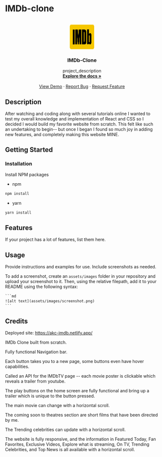 # IMDb-clone

<!-- PROJECT LOGO -->
<br />
<div align="center">
  <a href="https://github.com/Anthony-Cortese/IMDb-Clone">
    <img src="images/logo.png" alt="Logo" width="80" height="80">
  </a>

<h3 align="center">IMDb-Clone</h3>

  <p align="center">
    project_description
    <br />
    <a href="https://github.com/github_username/repo_name"><strong>Explore the docs »</strong></a>
    <br />
    <br />
    <a href="https://github.com/github_username/repo_name">View Demo</a>
    ·
    <a href="https://github.com/github_username/repo_name/issues">Report Bug</a>
    ·
    <a href="https://github.com/github_username/repo_name/issues">Request Feature</a>
  </p>
</div>

## Description

After watching and coding along with several tutorials online I wanted to test my overall knowledge and implementation of React and CSS so I decided I would build my favorite website from scratch. This felt like such an undertaking to begin-- but once I began I found so much joy in adding new features, and completely making this website MINE.

## Getting Started

### Installation

Install NPM packages

- npm

```sh
npm install
```

- yarn

```sh
yarn install
```

## Features

If your project has a lot of features, list them here.

## Usage

Provide instructions and examples for use. Include screenshots as needed.

To add a screenshot, create an `assets/images` folder in your repository and upload your screenshot to it. Then, using the relative filepath, add it to your README using the following syntax:

    ```md
    ![alt text](assets/images/screenshot.png)
    ```

## Credits

Deployed site: https://akc-imdb.netlify.app/

IMDb Clone built from scratch.

Fully functional Navigation bar.

Each button takes you to a new page, some buttons even have hover capabilities.

Called an API for the IMDbTV page -- each movie poster is clickable which reveals a trailer from youtube.

The play buttons on the home screen are fully functional and bring up a trailer which is unique to the button pressed.

The main movie can change with a horizontal scroll.

The coming soon to theatres section are short films that have been directed by me.

The Trending celebrities can update with a horizontal scroll.

The website is fully responsive, and the information in Featured Today, Fan Favorites, Exclusive Videos, Explore what is streaming, On TV, Trending Celebrities, and Top News is all available with a horizontal scroll.
